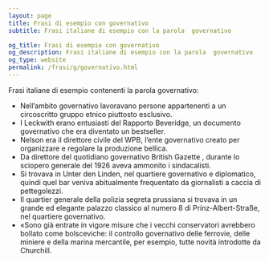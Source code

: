 ```yaml
---
layout: page
title: Frasi di esempio con governativo 
subtitle: Frasi italiane di esempio con la parola  governativo

og_title: Frasi di esempio con governativo 
og_description: Frasi italiane di esempio con la parola  governativo
og_type: website
permalink: /frasi/g/governativo.html
---
```


Frasi italiane di esempio contenenti la parola governativo:


- Nell’ambito governativo lavoravano persone appartenenti a un circoscritto gruppo etnico piuttosto esclusivo.
- I Leckwith erano entusiasti del Rapporto Beveridge, un documento governativo che era diventato un bestseller.
- Nelson era il direttore civile del WPB, l’ente governativo creato per organizzare e regolare la produzione bellica.
- Da direttore del quotidiano governativo British Gazette , durante lo sciopero generale del 1926 aveva ammonito i sindacalisti.
- Si trovava in Unter den Linden, nel quartiere governativo e diplomatico, quindi quel bar veniva abitualmente frequentato da giornalisti a caccia di pettegolezzi.
- Il quartier generale della polizia segreta prussiana si trovava in un grande ed elegante palazzo classico al numero 8 di Prinz-Albert-Straße, nel quartiere governativo.
- «Sono già entrate in vigore misure che i vecchi conservatori avrebbero bollato come bolsceviche: il controllo governativo delle ferrovie, delle miniere e della marina mercantile, per esempio, tutte novità introdotte da Churchill.
